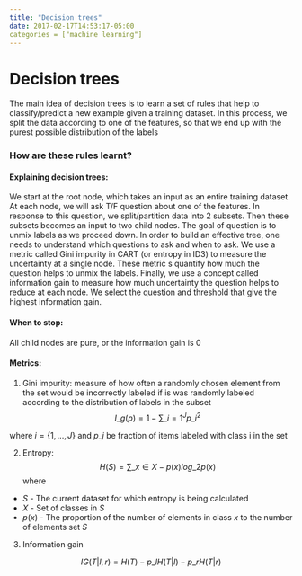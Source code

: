 ```yaml
---
title: "Decision trees"
date: 2017-02-17T14:53:17-05:00
categories = ["machine learning"]
---
```


# Decision trees

The main idea of decision trees is to learn a set of rules that help to classify/predict a new example given a training dataset. In this process, we split the data according to one of the features, so that we end up with the purest possible distribution of the labels

### How are these rules learnt?

#### Explaining decision trees:


We start at the root node, which takes an input as an entire training dataset. At each node, we will ask T/F question about one of the features. In response to this question, we split/partition data into 2 subsets.
Then these subsets becomes an input to two child nodes. The goal of question is to unmix labels as we proceed down. In order to build an effective tree, one needs to understand which questions to ask and when to ask. We use a metric called 
Gini impurity in CART (or entropy in ID3) to measure the uncertainty at a single node. These metric s quantify how much the question helps to unmix the labels. Finally, we use a concept called information gain to measure how much uncertainty the question helps to reduce at each node. We select the question and threshold that give the highest information gain.


#### When to stop:
All child nodes are pure, or the information gain is 0


#### Metrics:
1. Gini impurity: measure of how often a randomly chosen element from the set would be
incorrectly labeled if is was randomly labeled according to the distribution of labels 
in the subset
$$I\_g(p) = 1 - \sum\_{i = 1}^J p\_i^2$$

  where $i = \{1, ..., J\}$ and $p\_j$ be fraction of items labeled with class i in the set
  
  

2) Entropy: 
$$H(S) = \sum\_{x \in X} -p(x) log\_2 p(x)$$
  where <br/>
  * $S$ - The current dataset for which entropy is being calculated  <br/>
  * $X$ - Set of classes in $S$ <br/>
  * $p(x)$ - The proportion of the number of elements in class $x$ to  the number of elements set $S$ <br/>

3) Information gain 

$$IG(T|l, r) = H(T) - p\_{l} H(T|l) - p\_{r}H(T|r)$$

